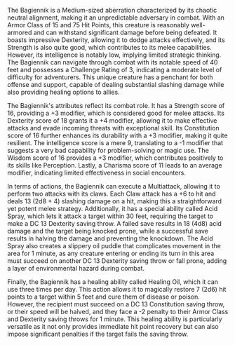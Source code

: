 The Bagiennik is a Medium-sized aberration characterized by its chaotic neutral alignment, making it an unpredictable adversary in combat. With an Armor Class of 15 and 75 Hit Points, this creature is reasonably well-armored and can withstand significant damage before being defeated. It boasts impressive Dexterity, allowing it to dodge attacks effectively, and its Strength is also quite good, which contributes to its melee capabilities. However, its intelligence is notably low, implying limited strategic thinking. The Bagiennik can navigate through combat with its notable speed of 40 feet and possesses a Challenge Rating of 3, indicating a moderate level of difficulty for adventurers. This unique creature has a penchant for both offense and support, capable of dealing substantial slashing damage while also providing healing options to allies.

The Bagiennik's attributes reflect its combat role. It has a Strength score of 16, providing a +3 modifier, which is considered good for melee attacks. Its Dexterity score of 18 grants it a +4 modifier, allowing it to make effective attacks and evade incoming threats with exceptional skill. Its Constitution score of 16 further enhances its durability with a +3 modifier, making it quite resilient. The intelligence score is a mere 9, translating to a -1 modifier that suggests a very bad capability for problem-solving or magic use. The Wisdom score of 16 provides a +3 modifier, which contributes positively to its skills like Perception. Lastly, a Charisma score of 11 leads to an average modifier, indicating limited effectiveness in social encounters.

In terms of actions, the Bagiennik can execute a Multiattack, allowing it to perform two attacks with its claws. Each Claw attack has a +6 to hit and deals 13 (2d8 + 4) slashing damage on a hit, making this a straightforward yet potent melee strategy. Additionally, it has a special ability called Acid Spray, which lets it attack a target within 30 feet, requiring the target to make a DC 13 Dexterity saving throw. A failed save results in 18 (4d8) acid damage and the target being knocked prone, while a successful save results in halving the damage and preventing the knockdown. The Acid Spray also creates a slippery oil puddle that complicates movement in the area for 1 minute, as any creature entering or ending its turn in this area must succeed on another DC 13 Dexterity saving throw or fall prone, adding a layer of environmental hazard during combat.

Finally, the Bagiennik has a healing ability called Healing Oil, which it can use three times per day. This action allows it to magically restore 7 (2d6) hit points to a target within 5 feet and cure them of disease or poison. However, the recipient must succeed on a DC 13 Constitution saving throw, or their speed will be halved, and they face a -2 penalty to their Armor Class and Dexterity saving throws for 1 minute. This healing ability is particularly versatile as it not only provides immediate hit point recovery but can also impose significant penalties if the target fails the saving throw.